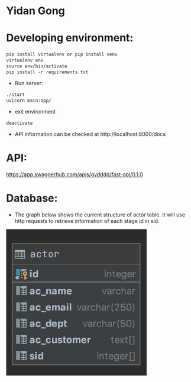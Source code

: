# Yidan Gong

# Developing environment:
```
pip install virtualenv or pip install venv
virtualenv env
source env/bin/activate
pip install -r requirements.txt
```
* Run server:
```
./start
uvicorn main:app/
```
* exit environment
```
deactivate
```
* API information can be checked at http://localhost:8000/docs

# API:
https://app.swaggerhub.com/apis/gydddd/fast-api/0.1.0

# Database:
* The graph below shows the current structure of actor table. It will use http requests to retrieve information of each stage id in sid.<br/>

![](https://github.com/cs-497s-sp21-a-Orgitect/actors/blob/master/Screen%20Shot%202021-04-29%20at%202.13.05%20PM.png)

